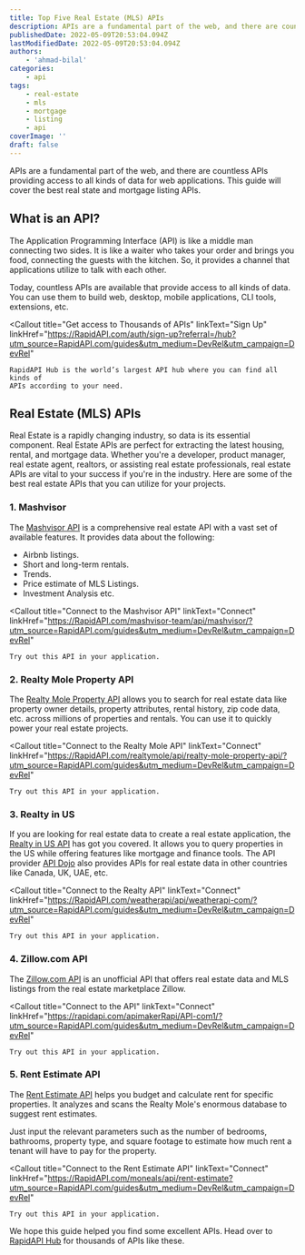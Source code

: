 ```yaml
---
title: Top Five Real Estate (MLS) APIs
description: APIs are a fundamental part of the web, and there are countless APIs providing access to all kinds of data for web applications. This guide will cover the best real state and mortgage listing APIs.
publishedDate: 2022-05-09T20:53:04.094Z
lastModifiedDate: 2022-05-09T20:53:04.094Z
authors:
    - 'ahmad-bilal'
categories:
    - api
tags:
    - real-estate
    - mls
    - mortgage
    - listing
    - api
coverImage: ''
draft: false
---
```


<Lead>

APIs are a fundamental part of the web, and there are countless APIs providing access to all kinds of data for web applications. This guide will cover the best real state and mortgage listing APIs.

</Lead>

## What is an API?

The Application Programming Interface (API) is like a middle man connecting two sides. It is like a waiter who takes your order and brings you food, connecting the guests with the kitchen. So, it provides a channel that applications utilize to talk with each other.

Today, countless APIs are available that provide access to all kinds of data. You can use them to build web, desktop, mobile applications, CLI tools, extensions, etc.

<Callout
	title="Get access to Thousands of APIs"
	linkText="Sign Up"
	linkHref="https://RapidAPI.com/auth/sign-up?referral=/hub?utm_source=RapidAPI.com/guides&utm_medium=DevRel&utm_campaign=DevRel"
>
	RapidAPI Hub is the world’s largest API hub where you can find all kinds of
	APIs according to your need.
</Callout>

## Real Estate (MLS) APIs

Real Estate is a rapidly changing industry, so data is its essential component. Real Estate APIs are perfect for extracting the latest housing, rental, and mortgage data. Whether you're a developer, product manager, real estate agent, realtors, or assisting real estate professionals, real estate APIs are vital to your success if you're in the industry. Here are some of the best real estate APIs that you can utilize for your projects.

### 1. Mashvisor

The [Mashvisor API](https://RapidAPI.com/mashvisor-team/api/mashvisor/?utm_source=RapidAPI.com/guides&utm_medium=DevRel&utm_campaign=DevRel) is a comprehensive real estate API with a vast set of available features. It provides data about the following:

-   Airbnb listings.
-   Short and long-term rentals.
-   Trends.
-   Price estimate of MLS Listings.
-   Investment Analysis etc.

<Callout
	title="Connect to the Mashvisor API"
	linkText="Connect"
	linkHref="https://RapidAPI.com/mashvisor-team/api/mashvisor/?utm_source=RapidAPI.com/guides&utm_medium=DevRel&utm_campaign=DevRel"
>
	Try out this API in your application.
</Callout>

### 2. Realty Mole Property API

The [Realty Mole Property API](https://RapidAPI.com/realtymole/api/realty-mole-property-api/?utm_source=RapidAPI.com/guides&utm_medium=DevRel&utm_campaign=DevRel) allows you to search for real estate data like property owner details, property attributes, rental history, zip code data, etc. across millions of properties and rentals. You can use it to quickly power your real estate projects.

<Callout
	title="Connect to the Realty Mole API"
	linkText="Connect"
	linkHref="https://RapidAPI.com/realtymole/api/realty-mole-property-api/?utm_source=RapidAPI.com/guides&utm_medium=DevRel&utm_campaign=DevRel"
>
	Try out this API in your application.
</Callout>

### 3. Realty in US

If you are looking for real estate data to create a real estate application, the [Realty in US API](https://RapidAPI.com/apidojo/api/realty-in-us/?utm_source=RapidAPI.com/guides&utm_medium=DevRel&utm_campaign=DevRel) has got you covered. It allows you to query properties in the US while offering features like mortgage and finance tools. The API provider [API Dojo](https://rapidapi.com/user/apidojo?utm_source=RapidAPI.com/guides&utm_medium=DevRel&utm_campaign=DevRel) also provides APIs for real estate data in other countries like Canada, UK, UAE, etc.

<Callout
	title="Connect to the Realty API"
	linkText="Connect"
	linkHref="https://RapidAPI.com/weatherapi/api/weatherapi-com/?utm_source=RapidAPI.com/guides&utm_medium=DevRel&utm_campaign=DevRel"
>
	Try out this API in your application.
</Callout>

### 4. Zillow.com API

The [Zillow.com API](https://RapidAPI.com/apimaker/api/zillow-com1/?utm_source=RapidAPI.com/guides&utm_medium=DevRel&utm_campaign=DevRel) is an unofficial API that offers real estate data and MLS listings from the real estate marketplace Zillow.

<Callout
	title="Connect to the API"
	linkText="Connect"
	linkHref="https://rapidapi.com/apimakerRapi/API-com1/?utm_source=RapidAPI.com/guides&utm_medium=DevRel&utm_campaign=DevRel"
>
	Try out this API in your application.
</Callout>

### 5. Rent Estimate API

The [Rent Estimate API](https://RapidAPI.com/moneals/api/rent-estimate?utm_source=RapidAPI.com/guides&utm_medium=DevRel&utm_campaign=DevRel) helps you budget and calculate rent for specific properties. It analyzes and scans the Realty Mole's enormous database to suggest rent estimates.

Just input the relevant parameters such as the number of bedrooms, bathrooms, property type, and square footage to estimate how much rent a tenant will have to pay for the property.

<Callout
	title="Connect to the Rent Estimate API"
	linkText="Connect"
	linkHref="https://RapidAPI.com/moneals/api/rent-estimate?utm_source=RapidAPI.com/guides&utm_medium=DevRel&utm_campaign=DevRel"
>
	Try out this API in your application.
</Callout>

We hope this guide helped you find some excellent APIs. Head over to [RapidAPI Hub](https://RapidAPI.com/hub?utm_source=RapidAPI.com/guides&utm_medium=DevRel&utm_campaign=DevRel) for thousands of APIs like these.

